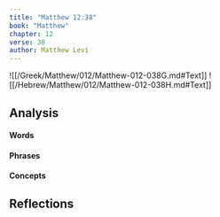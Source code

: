 ```yaml
---
title: "Matthew 12:38"
book: "Matthew"
chapter: 12
verse: 38
author: Matthew Levi
---
```

![[/Greek/Matthew/012/Matthew-012-038G.md#Text]]
![[/Hebrew/Matthew/012/Matthew-012-038H.md#Text]]

## Analysis

#### Words

#### Phrases

#### Concepts

## Reflections
